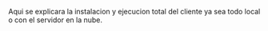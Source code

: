 Aqui se explicara la instalacion y ejecucion total del cliente ya sea todo local o con el servidor en la nube.